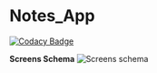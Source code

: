 # Notes_App

[![Codacy Badge](https://api.codacy.com/project/badge/Grade/36b9680743db4c65af9b3a51d82567d5)](https://app.codacy.com/gh/haruheero/Notes_App?utm_source=github.com&utm_medium=referral&utm_content=haruheero/Notes_App&utm_campaign=Badge_Grade)

**Screens Schema**
![Screens schema](https://user-images.githubusercontent.com/63349641/230674929-c38425f2-5ff2-4a07-9937-3dfd61c517bd.jpg)
